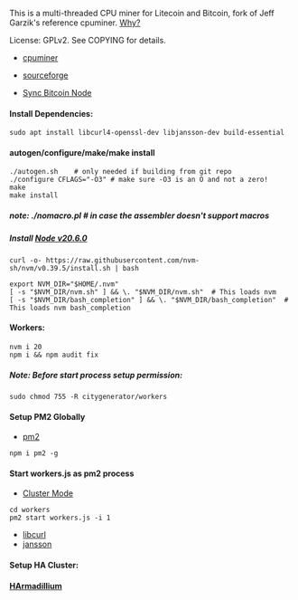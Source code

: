 This is a multi-threaded CPU miner for Litecoin and Bitcoin,
fork of Jeff Garzik's reference cpuminer.
[Why?](https://www.blockchain-council.org/blockchain/blockchain-mining-a-comprehensive-step-by-step-guide/)

License: GPLv2.  See COPYING for details.
* [cpuminer](https://github.com/pooler/cpuminer)
* [sourceforge](https://sourceforge.net/projects/cpuminer/files/)

* [Sync Bitcoin Node](https://github.com/universalbit-dev/universalbit-dev/tree/main/blockchain/bitcoin)

#### Install Dependencies:
```
sudo apt install libcurl4-openssl-dev libjansson-dev build-essential
```
#### autogen/configure/make/make install
```
./autogen.sh	# only needed if building from git repo
./configure CFLAGS="-O3" # make sure -O3 is an O and not a zero!
make
make install
```
##### note: ./nomacro.pl	# in case the assembler doesn't support macros


##### Install [Node v20.6.0](https://nodejs.org/en/blog/release/v20.6.0)
```
curl -o- https://raw.githubusercontent.com/nvm-sh/nvm/v0.39.5/install.sh | bash
```
```
export NVM_DIR="$HOME/.nvm"
[ -s "$NVM_DIR/nvm.sh" ] && \. "$NVM_DIR/nvm.sh"  # This loads nvm
[ -s "$NVM_DIR/bash_completion" ] && \. "$NVM_DIR/bash_completion"  # This loads nvm bash_completion
```
#### Workers: 

```
nvm i 20
npm i && npm audit fix
```

##### Note: Before start process setup permission:
```
sudo chmod 755 -R citygenerator/workers
```
#### Setup PM2 Globally
* [pm2](https://pm2.io/docs/runtime/guide/process-management/)
```
npm i pm2 -g
```
#### Start workers.js as pm2 process 
* [Cluster Mode](https://pm2.keymetrics.io/docs/usage/cluster-mode/)
```
cd workers
pm2 start workers.js -i 1
```

* [libcurl](http://curl.haxx.se/libcurl/)
* [jansson](http://www.digip.org/jansson/)
  
#### Setup HA Cluster:
#### [HArmadillium](https://universalbit-dev.github.io/HArmadillium/)
